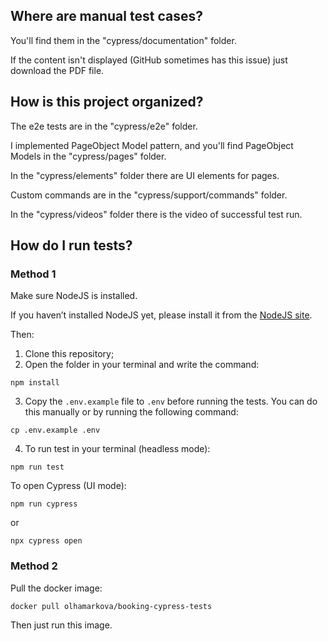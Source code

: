 ## Where are manual test cases?

You'll find them in the "cypress/documentation" folder.

If the content isn't displayed (GitHub sometimes has this issue) just download the PDF file.

## How is this project organized?

The e2e tests are in the "cypress/e2e" folder.

I implemented PageObject Model pattern, and you'll find PageObject Models in the "cypress/pages" folder.

In the "cypress/elements" folder there are UI elements for pages.

Custom commands are in the "cypress/support/commands" folder.

In the "cypress/videos" folder there is the video of successful test run.

## How do I run tests?

### Method 1

Make sure NodeJS is installed.

If you haven’t installed NodeJS yet, please install it from the [NodeJS site](https://nodejs.org/en).

Then:

1. Clone this repository;
2. Open the folder in your terminal and write the command:

`npm install`

3. Copy the `.env.example` file to `.env` before running the tests. You can do this manually or by running the following command:

`cp .env.example .env`

4. To run test in your terminal (headless mode):

`npm run test`

To open Cypress (UI mode):

`npm run cypress`

or

`npx cypress open`

### Method 2

Pull the docker image:

`docker pull olhamarkova/booking-cypress-tests`

Then just run this image.
